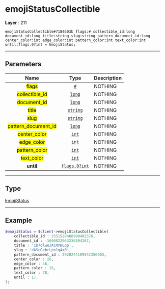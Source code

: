 # emojiStatusCollectible

**Layer** : 211

```tl
emojiStatusCollectible#7184603b flags:# collectible_id:long document_id:long title:string slug:string pattern_document_id:long center_color:int edge_color:int pattern_color:int text_color:int until:flags.0?int = EmojiStatus;
```

---

## Parameters

| Name | Type | Description |
| :---: | :---: | :--- |
| <mark>flags</mark> | [`#`](type/#) | NOTHING |
| <mark>collectible_id</mark> | [`long`](type/long) | NOTHING |
| <mark>document_id</mark> | [`long`](type/long) | NOTHING |
| <mark>title</mark> | [`string`](type/string) | NOTHING |
| <mark>slug</mark> | [`string`](type/string) | NOTHING |
| <mark>pattern_document_id</mark> | [`long`](type/long) | NOTHING |
| <mark>center_color</mark> | [`int`](type/int) | NOTHING |
| <mark>edge_color</mark> | [`int`](type/int) | NOTHING |
| <mark>pattern_color</mark> | [`int`](type/int) | NOTHING |
| <mark>text_color</mark> | [`int`](type/int) | NOTHING |
| **until** | [`flags.0?int`](type/int) | NOTHING |

---

## Type

[EmojiStatus](type/EmojiStatus)

---

## Example

```php
$emojiStatus = $client->emojiStatusCollectible(
	collectible_id : 3351528460999482376,
	document_id : -1600822963236594267,
	title : '1b7dlweJACMVHLqp',
	slug : 'dAScGebrLpn1q4x0',
	pattern_document_id : 2928244189542356603,
	center_color : 28,
	edge_color : 46,
	pattern_color : 28,
	text_color : 78,
	until : 17,
);
```